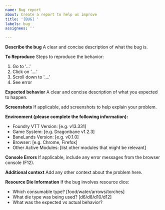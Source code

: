 ```yaml
---
name: Bug report
about: Create a report to help us improve
title: '[BUG] '
labels: bug
assignees: ''

---
```


**Describe the bug**
A clear and concise description of what the bug is.

**To Reproduce**
Steps to reproduce the behavior:
1. Go to '...'
2. Click on '....'
3. Scroll down to '....'
4. See error

**Expected behavior**
A clear and concise description of what you expected to happen.

**Screenshots**
If applicable, add screenshots to help explain your problem.

**Environment (please complete the following information):**
 - Foundry VTT Version: [e.g. v13.331]
 - Game System: [e.g. Dragonbane v1.2.3]
 - BaneLands Version: [e.g. v0.1.0]
 - Browser: [e.g. Chrome, Firefox]
 - Other Active Modules: [list other modules that might be relevant]

**Console Errors**
If applicable, include any error messages from the browser console (F12).

**Additional context**
Add any other context about the problem here.

**Resource Die Information**
If the bug involves resource dice:
- Which consumable type? [food/water/arrows/torches]
- What die type was being used? [d6/d8/d10/d12]
- What was the expected vs actual behavior?